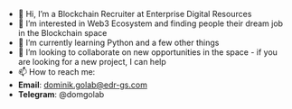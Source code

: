 - 👋 Hi, I’m a Blockchain Recruiter at Enterprise Digital Resources
- 👀 I’m interested in Web3 Ecosystem and finding people their dream job in the Blockchain space
- 🌱 I’m currently learning Python and a few other things
- 💞️ I’m looking to collaborate on new opportunities in the space - if you are looking for a new project, I can help
- 📫 How to reach me:
- **Email**: dominik.golab@edr-gs.com
- **Telegram**: @domgolab

<!---
domgolab/domgolab is a ✨ special ✨ repository because its `README.md` (this file) appears on your GitHub profile.
You can click the Preview link to take a look at your changes.
--->
